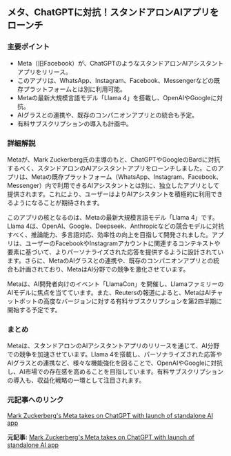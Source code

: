 ## メタ、ChatGPTに対抗！スタンドアロンAIアプリをローンチ

### 主要ポイント

* Meta（旧Facebook）が、ChatGPTのようなスタンドアロンAIアシスタントアプリをリリース。
* このアプリは、WhatsApp、Instagram、Facebook、Messengerなどの既存プラットフォームとは別に利用可能。
* Metaの最新大規模言語モデル「Llama 4」を搭載し、OpenAIやGoogleに対抗。
* AIグラスとの連携や、既存のコンパニオンアプリとの統合も予定。
* 有料サブスクリプションの導入も計画中。

### 詳細解説

Metaが、Mark Zuckerberg氏の主導のもと、ChatGPTやGoogleのBardに対抗するべく、スタンドアロンのAIアシスタントアプリをローンチしました。このアプリは、Metaの既存プラットフォーム（WhatsApp、Instagram、Facebook、Messenger）内で利用できるAIアシスタントとは別に、独立したアプリとして提供されます。これにより、ユーザーはよりAIアシスタントを積極的に利用できるようになることが期待されます。

このアプリの核となるのは、Metaの最新大規模言語モデル「Llama 4」です。Llama 4は、OpenAI、Google、Deepseek、Anthropicなどの競合モデルに対抗すべく、推論能力、多言語対応、効率性の向上を目指して開発されました。アプリは、ユーザーのFacebookやInstagramアカウントに関連するコンテキストや要素に基づいて、よりパーソナライズされた応答を提供するように設計されています。さらに、MetaのAIグラスとの連携や、既存のコンパニオンアプリとの統合も計画されており、MetaはAI分野での競争を激化させています。

Metaは、AI開発者向けのイベント「LlamaCon」を開催し、LlamaファミリーのAIモデルに焦点を当てています。また、Reutersの報道によると、MetaはAIチャットボットの高度なバージョンに対する有料サブスクリプションを第2四半期に開始する予定です。

### まとめ

Metaは、スタンドアロンのAIアシスタントアプリのリリースを通じて、AI分野での競争を加速させています。Llama 4を搭載し、パーソナライズされた応答やAIグラスとの連携など、様々な機能強化を図ることで、OpenAIやGoogleに対抗し、AI市場での存在感を高めることを目指しています。有料サブスクリプションの導入も、収益化戦略の一環として注目されます。

### 元記事へのリンク

[Mark Zuckerberg's Meta takes on ChatGPT with launch of standalone AI app](https://nypost.com/2024/04/29/business/mark-zuckerbergs-meta-takes-on-chatgpt-with-launch-of-standalone-ai-app/)


**元記事:** [Mark Zuckerberg's Meta takes on ChatGPT with launch of standalone AI app](https://nypost.com/2025/04/29/business/mark-zuckerbergs-meta-takes-on-chatgpt-with-launch-of-standalone-ai-app/)